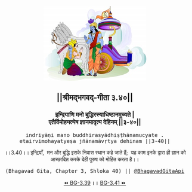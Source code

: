 <center><img src="../../asset/BG.png" alt="#API #bhagavadgitaapi #slok #nodejs #js #api #gitaapi #krishna #hinduism #vedic #ISKCON #shreemadbhagavadgita #technology"/>
<h2>||श्रीमद्‍भगवद्‍-गीता ३.४०||</h2>
<h3>इन्द्रियाणि मनो बुद्धिरस्याधिष्ठानमुच्यते |<br/>एतैर्विमोहयत्येष ज्ञानमावृत्य देहिनम् ||३-४०||</h3>
<pre>indriyāṇi mano buddhirasyādhiṣṭhānamucyate .<br/>etairvimohayatyeṣa jñānamāvṛtya dehinam ||3-40||</pre>
<p>।।3.40।। इन्द्रियाँ,  मन और बुद्धि इसके निवास स्थान कहे जाते हैं;  यह काम इनके द्वारा ही ज्ञान को आच्छादित करके देही पुरुष को मोहित करता है।।</p>
<pre>(Bhagavad Gita, Chapter 3, Shloka 40) || <a href="https://twitter.com/bhagavadgitaapi">@BhagavadGitaApi</a></pre><a href="../../3/39">⏪  BG-3.39</a><b>        ।।        </b><a href="../../3/41">BG-3.41  ⏩</a></center></center>